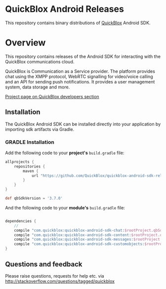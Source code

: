# QuickBlox Android Releases
This repository contains binary distributions of [QuickBlox](https://quickblox.com) Android SDK.

# Overview
This repository contains releases of the Android SDK for interacting with the QuickBlox communications cloud.

QuickBlox  is Communication as a Service provider. The platform provides chat using the XMPP protocol, WebRTC signalling for video/voice calling and an API for sending push notifications. It provides a user management system, data storage and more. 

[Project page on QuickBlox developers section](http://quickblox.com/developers/Android)

## Installation

The QuickBlox Android SDK can be installed directly into your application by importing sdk artifacts via Gradle.

### GRADLE Installation
Add the following code to your **project's** `build.gradle` file:

```groovy
allprojects {
    repositories {
        maven {
            url "https://github.com/QuickBlox/quickblox-android-sdk-releases/raw/master/"
        }
    }
}

def qbSdkVersion = '3.7.0'

```
And the following code to your **module's** `build.gradle` file:
```groovy

dependencies {
    //
    сompile "com.quickblox:quickblox-android-sdk-chat:$rootProject.qbSdkVersion" //include only necessary module dependency, all transitive modules will be included automatically
    сompile "com.quickblox:quickblox-android-sdk-content:$rootProject.qbSdkVersion"
    сompile "com.quickblox:quickblox-android-sdk-messages:$rootProject.qbSdkVersion"
    сompile "com.quickblox:quickblox-android-sdk-customobjects:$rootProject.qbSdkVersion"
}
```

## Questions and feedback

Please raise questions, requests for help etc. via http://stackoverflow.com/questions/tagged/quickblox
